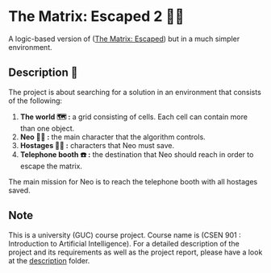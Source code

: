# The Matrix: Escaped 2 :running_man:
A logic-based version of ([The Matrix: Escaped](https://github.com/alphinaud11/The-Matrix-Escaped)) but in a much simpler environment.

## Description :memo:
The project is about searching for a solution in an environment that consists of the following:

1. **The world :world_map: :** a grid consisting of cells. Each cell can contain more than one object.
2. **Neo :superhero_man: :** the main character that the algorithm controls.
3. **Hostages :standing_man: :** characters that Neo must save.
4. **Telephone booth :telephone: :** the destination that Neo should reach in order to escape the matrix.

The main mission for Neo is to reach the telephone booth with all hostages saved.

## Note
This is a university (GUC) course project. Course name is (CSEN 901 : Introduction to Artificial Intelligence). For a detailed description of the project and its requirements as well as the project report, please have a look at the [description](Description) folder.

